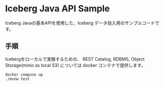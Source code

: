 # Iceberg Java API Sample

Iceberg Javaの基本APIを使用した、Iceberg データ投入用のサンプルコードです。

## 手順

Icebergをローカルで実験するための、
REST Catalog, RDBMS, Object Storage(minio as local S3) については docker コンテナで提供します。

```
docker compose up
./mvnw test
```




